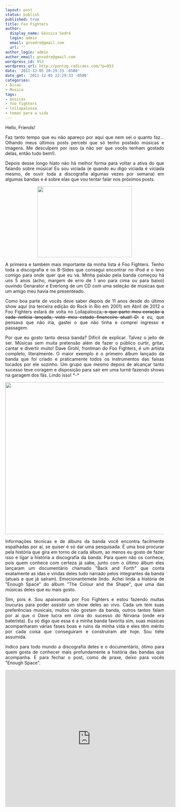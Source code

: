 ```yaml
---
layout: post
status: publish
published: true
title: Foo Fighters
author:
  display_name: Géssica Sodré
  login: admin
  email: gnsodre@gmail.com
  url: ''
author_login: admin
author_email: gnsodre@gmail.com
wordpress_id: 953
wordpress_url: http://pontog.radicaos.com/?p=953
date: '2011-12-05 20:29:33 -0500'
date_gmt: '2011-12-05 22:29:33 -0500'
categories:
- Dicas
- Musica
tags:
- músicas
- foo fighters
- lollapalooza
- temas para a vida
---
```

<p style="text-align: justify;">Hello, Friends!</p>
<p style="text-align: justify;">Faz tanto tempo que eu não apareço por aqui que nem sei o quanto faz... Olhando meus últimos posts percebi que só tenho postado músicas e imagens. Me desculpem por isso (a não ser que vocês tenham gostado delas, então tudo bem!).</p>
<p style="text-align: justify;">Depois desse longo hiato não há melhor forma para voltar a ativa do que falando sobre música! Eu sou viciada (e quando eu digo viciada é viciada mesmo, de ouvir toda a discografia algumas vezes por semana) em algumas bandas e é sobre elas que vou tentar falar nos próximos posts.</p>
<p style="text-align: center;"><a href="http://pontog.radicaos.com/wp-content/uploads/2011/11/Foo-Fighters-3-C9JII470OW-1024x768.jpg"><img class="aligncenter size-full wp-image-1012" title="Foo Fighters" src="http://pontog.radicaos.com/wp-content/uploads/2011/11/Foo-Fighters-3-C9JII470OW-1024x768.jpg" alt="" width="300" height="225" /></a></p>
<p style="text-align: justify;">A primeira e também mais importante da minha lista é Foo Fighters. Tenho toda a discografia e os B-Sides que consegui encontrar no iPod e o levo comigo para onde quer que eu vá. Minha paixão pela banda começou há uns 5 anos (acho, margem de erro de 1 ano para cima ou para baixo) ouvindo Genarator e Everlong de um CD com uma seleção de músicas que um amigo meu havia me presenteado.</p>
<p style="text-align: justify;">Como boa parte de vocês deve saber depois de 11 anos desde do último show aqui (na terceira edição do Rock in Rio em 2001) em Abril de 2012 o Foo Fighters estará de volta no Lollapalooza<del>, o que parte meu coração a cada notícia lançada, visto meu estado financeiro atual! D:</del> e eu, que pensava que não iria, gastei o que não tinha e comprei ingresso e passagem.</p>
<p style="text-align: justify;">Por que eu gosto tanto dessa banda? Difícil de explicar. Talvez o jeito de ser. Músicas sem muita pretensão além de fazer o público curtir, gritar, cantar e divertir muito! Dave Grohl, frontman do Foo Fighters, é um artista completo, literalmente. O maior exemplo é o primeiro álbum lançado da banda que foi criado e praticamente todos os instrumentos das faixas tocados por ele sozinho. Um grupo que mesmo depois de alcançar tanto sucesso teve coragem e disposição para sair em uma turnê fazendo shows na garagem dos fãs. Lindo isso! *-*</p>
<p style="text-align: justify;"><a href="http://www.buscafilme.com.br/wp-content/uploads/2011/06/filme-foo-fighters1.jpg"><img class="aligncenter size-full wp-image-1031" title="filme-foo-fighters1" src="http://pontog.radicaos.com/wp-content/uploads/2011/12/filme-foo-fighters1.jpg" alt="" width="550" height="482" /></a></p>
<p style="text-align: justify;">Informações técnicas e de álbuns da banda você encontra facilmente espalhadas por aí, se quiser é só dar uma pesquisada. É uma boa procurar pela história que gira em torno de cada álbum, ao menos eu gosto de fazer isso e ligar a história a discografia da banda. Para quem não os conhece, pois quem conhece com certeza já sabe, junto com o último álbum eles lançaram um documentário chamado "Back and Forth" que conta exatamente as idas e vindas deles tudo narrado pelos integrantes da banda (atuais e que já saíram). Emocionantemete lindo. Achei linda a história de "Enough Space" do álbum "The Colour and the Shape", que uma das músicas deles que eu mais gosto.</p>
<p style="text-align: justify;">Sim, pois é. Sou apaixonada por Foo Fighters e estou fazendo muitas loucuras para poder assistir um show deles ao vivo. Cada um tem suas preferências musicais, muitos não gostam da banda, outros tantos falam por aí que o Dave lucra em cima do sucesso do Nirvana (onde era baterista). Eu só digo que essa é a minha banda favorita sim, suas músicas acompanharam várias fases boas e ruins da minha vida e eles têm mérito por cada coisa que conseguiram e construíram até hoje. Sou tiéte assumida.</p>
<p style="text-align: justify;">Indico para todo mundo a discografia deles e o documentário, ótimo para quem gosta de conhecer mais profundamente a história das bandas que acompanha. E para fechar o post, como de praxe, deixo para vocês "Enough Space".</p>
<p><iframe src="http://www.youtube.com/embed/BX1pcaZIShc" frameborder="0" width="540" height="435"></iframe></p>
